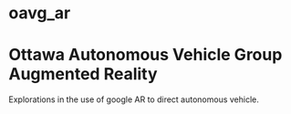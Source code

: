 # oavg_ar

# Ottawa Autonomous Vehicle Group Augmented Reality

Explorations in the use of google AR to direct autonomous vehicle.  
